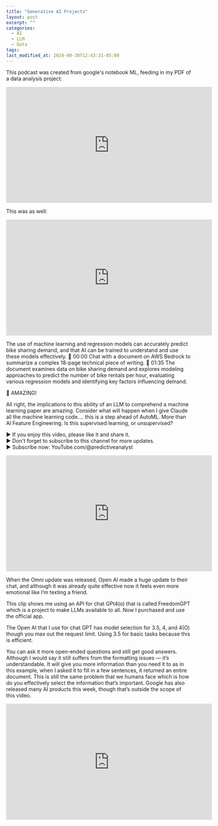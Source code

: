 ```yaml
---
title: "Generative AI Projects"
layout: post
excerpt: ""
categories:
  - AI
  - LLM
  - Data
tags:
last_modified_at: 2024-09-30T12:43:31-05:00
---
```


This podcast was created from google's notebook ML, feeding in my PDF of a data analysis project:

<iframe width="560" height="315" src="https://www.youtube.com/embed/n3SxfyAPQjE?si=pEOCTXMEKyu9LG-2" title="YouTube video player" frameborder="0" allow="accelerometer; autoplay; clipboard-write; encrypted-media; gyroscope; picture-in-picture; web-share" referrerpolicy="strict-origin-when-cross-origin" allowfullscreen></iframe>

This was as well:

<iframe width="560" height="315" src="https://www.youtube.com/embed/Htiebwa8I00?si=vol__vFy_bKpSxmL" title="YouTube video player" frameborder="0" allow="accelerometer; autoplay; clipboard-write; encrypted-media; gyroscope; picture-in-picture; web-share" referrerpolicy="strict-origin-when-cross-origin" allowfullscreen></iframe>

The use of machine learning and regression models can accurately predict bike sharing demand, and that AI can be trained to understand and use these models effectively.
🤖
00:00 Chat with a document on AWS Bedrock to summarize a complex 18-page technical piece of writing.
📝
01:35 The document examines data on bike sharing demand and explores modeling approaches to predict the number of bike rentals per hour, evaluating various regression models and identifying key factors influencing demand.

🤖 AMAZING!

All right, the implications to this ability of an LLM to comprehend a machine learning paper are amazing.  Consider what will happen when I give Claude all the machine learning code....  this is a step ahead of AutoML.  More than AI Feature Engineering.  Is this supervised learning, or unsupervised?  

▶️ If you enjoy this video, please like it and share it.    
▶️ Don't forget to subscribe to this channel for more updates.    
▶️ Subscribe now:    YouTube.com/@predictiveanalyst  

<iframe width="560" height="315" src="https://www.youtube.com/embed/4aXw2bg1TSc?si=srysUpLT98WFyAUa" title="YouTube video player" frameborder="0" allow="accelerometer; autoplay; clipboard-write; encrypted-media; gyroscope; picture-in-picture; web-share" referrerpolicy="strict-origin-when-cross-origin" allowfullscreen></iframe>

When the Omni update was released, Open AI made a huge update to their chat, and although it was already quite effective now it feels even more emotional like I’m texting a friend.  

This clip shows me using an API for chat GPt4(o) that is called FreedomGPT which is a project to make LLMs available to all.  Now I purchased and use the official app.

The Open AI that I use for chat GPT has model selection for 3.5, 4, and 4(O) though you max out the request limit.   Using 3.5 for basic tasks because this is efficient.

You can ask it more open-ended questions and still get good answers. Although I would say it still suffers from the formatting issues — it’s understandable. It will give you more information than you need it to as in this example, when I asked it to fill in a few sentences, it returned an entire document.  This is still the same problem that we humans face which is how do you effectively select the information that’s important.  Google has also released many AI products this week, though that’s outside the scope of this video.

<iframe width="560" height="315" src="https://www.youtube.com/embed/3H1-ozD6zsM?si=GpY0cWYz9eqlL23U" title="YouTube video player" frameborder="0" allow="accelerometer; autoplay; clipboard-write; encrypted-media; gyroscope; picture-in-picture; web-share" referrerpolicy="strict-origin-when-cross-origin" allowfullscreen></iframe>

